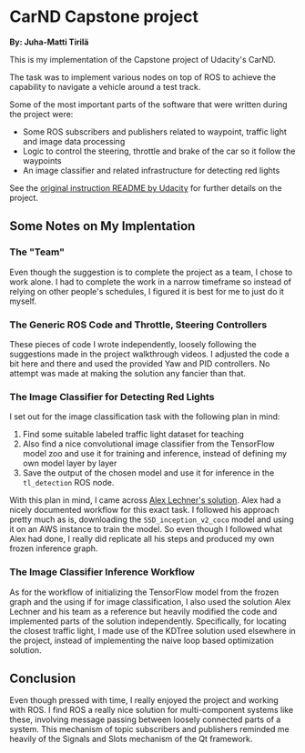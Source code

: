 # CarND Capstone project

**By: Juha-Matti Tirilä**

This is my implementation of the Capstone project of Udacity's CarND.

The task was to implement various nodes on top of ROS to achieve the capability to navigate a vehicle around a
test track.

Some of the most important parts of the software that were written during the project were:

 * Some ROS subscribers and publishers related to waypoint, traffic light and image data processing
 * Logic to control the steering, throttle and brake of the car so it follow the waypoints
 * An image classifier and related infrastructure for detecting red lights

See the [original instruction README by Udacity](README_original.md) for further details on the project.

## Some Notes on My Implentation

### The "Team"

Even though the suggestion is to complete the project as a team, I chose to work alone. I had to
complete the work in a narrow timeframe so instead of relying on other people's schedules, I figured it
is best for me to just do it myself.

### The Generic ROS Code and Throttle, Steering Controllers

These pieces of code I wrote independently, loosely following the suggestions made in the project
walkthrough videos. I adjusted the code a bit here and there and used the provided Yaw and PID
controllers. No attempt was made at making the solution any fancier than that.

### The Image Classifier for Detecting Red Lights

I set out for the image classification task with the following plan in mind:

1. Find some suitable labeled traffic light dataset for teaching
1. Also find a nice convolutional image classifier from the TensorFlow model zoo and use it for
   training and inference, instead of defining my own model layer by layer
1. Save the output of the chosen model and use it for inference in the `tl_detection` ROS node.

With this plan in mind, I came across [Alex Lechner's solution](https://github.com/alex-lechner/Traffic-Light-Classification).
Alex had a nicely documented workflow for this exact task. I followed his approach pretty much as is, downloading
the `SSD_inception_v2_coco` model and using it on an AWS instance to train the model. So even though
I followed what Alex had done, I really did replicate all his steps and produced my own frozen inference graph.

### The Image Classifier Inference Workflow

As for the workflow of initializing the TensorFlow model from the frozen graph and the using if for
image classification, I also used the solution Alex Lechner and his team as a reference but heavily
modified the code and implemented parts of the solution independently. Specifically, for locating the closest
traffic light, I made use of the KDTree solution used elsewhere in the project, instead of implementing the
naive loop based optimization solution.

## Conclusion

Even though pressed with time, I really enjoyed the project and working with ROS. I find ROS a really nice
solution for multi-component systems like these, involving message passing between loosely connected parts of
a system. This mechanism of topic subscribers and publishers reminded me heavily of the Signals and Slots
mechanism of the Qt framework.
